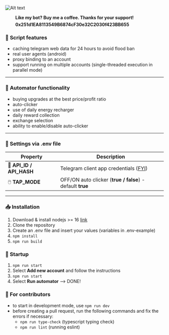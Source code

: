 ![Alt text](/.github/hamster_preview.png)

<div style="">
      <div style="display: flex; align-items: center">
        <img src="https://cdn.iconscout.com/icon/free/png-512/free-buymeacoffee-3521318-2944737.png?f=webp&w=256" width="17" height="17">
        <span style="padding-left: 15px"><strong>Like my bot? Buy me a coffee. Thanks for your support!</strong></span>
    </div>
    <div style="display: flex;margin-top: 5px; align-items: center">
        <img src="https://metamask.io/images/metamask-logo.png" width="17" height="17">
        <span style="padding-left: 15px"><strong>0x251d1EA8113549B6874cF30e32C2030f423BB655</strong></span>
    </div>
</div>


### 📜 **Script features**
- caching telegram web data for 24 hours to avoid flood ban
- real user agents (android)
- proxy binding to an account
- support running on multiple accounts (single-threaded execution in parallel mode)
---
### 🤖 **Automator functionality**
- buying upgrades at the best price/profit ratio
- auto-clicker
- use of daily energy recharger
- daily reward collection
- exchange selection
- ability to enable/disable auto-clicker
---
### 📝 Settings via .env file
| Property                 | Description                                                                             |
|--------------------------|-----------------------------------------------------------------------------------------|
| 🔑 **API_ID / API_HASH** | Telegram client app credentials ([FYI](https://core.telegram.org/api/obtaining_api_id)) |
| 🖱️ **TAP_MODE**         | OFF/ON auto clicker (**true / false**) - default **true**                               |
---
### 📥 Installation

1. Download & install nodejs >= 16 [link](https://nodejs.org/en/download/package-manager/current)
2. Clone the repository
3. Create an .env file and insert your values (variables in .env-example)
4. `npm install`
5. `npm run build`

### 🚀 Startup
1. `npm run start`
2. Select **Add new account** and follow the instructions
3. `npm run start`
4. Select **Run automator** --> DONE!

### 🤝 For contributors
- to start in development mode, use `npm run dev`
- before creating a pull request, run the following commands and fix the errors if necessary:
  - `npm run type-check` (typescript typing check)
  - `npm run lint` (running eslint)
